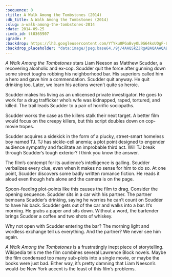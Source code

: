 ```yaml
---
:sequence: 8
:title: A Walk Among the Tombstones (2014)
:db_title: A Walk Among the Tombstones (2014)
:slug: a-walk-among-the-tombstones-2014
:date: 2014-09-25
:imdb_id: tt0365907
:grade: F
:backdrop: https://lh3.googleusercontent.com/YfYku0PGaBvyOL9G64koUOgF-U-qCUM8BHEmzQRyDTuFcKK9QqZiQqTjjgrp_WmaiPHUvWriPPBX=w1000-l75-rj
:backdrop_placeholder: "data:image/jpeg;base64,/9j/4AAQSkZJRgABAQAAAQABAAD/2wCEACgcHiMeGSgjISMtKygwPGRBPDc3PHtYXUlkkYCZlo+AjIqgtObDoKrarYqMyP/L2u71////m8H////6/+b9//gBKy0tPDU8dkFBdviljKXs+Pj4+Pj4+Pj4+Pj47Pj47Pj4+Pj4+Pj47Pjs7Pjs+Pj4+Oz4+Pj4+Pjs7Pjs7Ozs+P/AABEIAAsAFAMBIgACEQEDEQH/xAAYAAACAwAAAAAAAAAAAAAAAAAAAwIEBf/EABwQAAEFAQEBAAAAAAAAAAAAAAEAAgMRIRJBMf/EABUBAQEAAAAAAAAAAAAAAAAAAAEA/8QAFREBAQAAAAAAAAAAAAAAAAAAABH/2gAMAwEAAhEDEQA/AKrJIy4ct0BOl7YCeKz6NCziTSk2V5zs0cOqhpr42Ai3E54hLJNoUH//2Q=="
---
```


_A Walk Among the Tombstones_ stars Liam Neeson as Matthew Scudder, a recovering alcoholic and ex-cop. Scudder quit the force after gunning down some street toughs robbing his neighborhood bar. His superiors called him a hero and gave him a commendation. Scudder quit anyway. He quit drinking too. Later, we learn his actions weren’t quite so heroic.

Scudder makes his living as an unlicensed private investigator. He goes to work for a drug trafficker who’s wife was kidnapped, raped, tortured, and killed. The trail leads Scudder to a pair of horrific sociopaths.

Scudder works the case as the killers stalk their next target. A better film would focus on the creepy killers, but this script doubles down on cop-movie tropes.

Scudder acquires a sidekick in the form of a plucky, street-smart homeless boy named TJ. TJ has sickle-cell anemia; a plot point designed to engender audience sympathy and facilitate an improbable third act. Will TJ break through Scudder’s tough exterior? I think you know the answer.

The film’s contempt for its audience’s intelligence is galling. Scudder verbalizes every clue, even when it makes no sense for him to do so. At one point, Scudder discovers some badly written romance fiction. He reads it aloud even though he’s alone and the camera is on the page.

Spoon-feeding plot-points like this causes the film to drag. Consider the opening sequence. Scudder sits in a car with his partner. The partner bemoans Scudder’s drinking, saying he worries he can’t count on Scudder to have his back. Scudder gets out of the car and walks into a bar. It’s morning. He grabs a paper and sits down. Without a word, the bartender brings Scudder a coffee and two shots of whiskey.

Why not open with Scudder entering the bar? The morning light and wordless exchange tell us everything. And the partner? We never see him again.

_A Walk Among the Tombstones_ is a frustratingly inept piece of storytelling. Wikipedia tells me the film combines several Lawrence Block novels. Maybe the film condensed too many sub-plots into a single movie, or maybe the books were just bad. Either way, it’s pretty damning that Liam Neeson’s would-be New York accent is the least of this film’s problems.